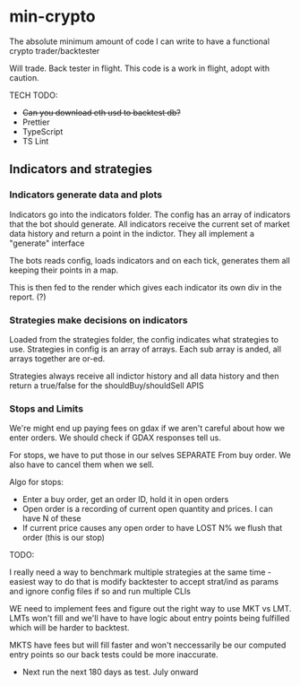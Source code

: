 # min-crypto

The absolute minimum amount of code I can write to have a functional crypto trader/backtester

Will trade. Back tester in flight. This code is a work in flight, adopt with caution.


TECH TODO:
* ~~Can you download eth usd to backtest db?~~
* Prettier
* TypeScript
* TS Lint


## Indicators and strategies

### Indicators generate data and plots

Indicators go into the indicators folder. The config has an array of indicators 
that the bot should generate. All indicators receive the current set of market data history
and return a point in the indictor. They all implement a "generate" interface

The bots reads config, loads indicators and on each tick, generates them all keeping their points in a map.

This is then fed to the render which gives each indicator its own div in the report. (?) 


### Strategies make decisions on indicators

Loaded from the strategies folder, the config indicates what strategies to use. Strategies in
config is an array of arrays. Each sub array is anded, all arrays together are or-ed.

Strategies always receive all indictor history and all data history and then return a true/false for the shouldBuy/shouldSell APIS


### Stops and Limits

We're might end up paying fees on gdax if we aren't careful about how we enter orders. We should check if GDAX responses tell us.  

For stops, we have to put those in our selves SEPARATE From buy order. We also have to cancel them when we sell. 

Algo for stops:

* Enter a buy order, get an order ID, hold it in open orders
* Open order is a recording of current open quantity and prices. I can have N of these
* If current price causes any open order to have LOST N% we flush that order (this is our stop)


TODO: 

I really need a way to benchmark multiple strategies at the same time - easiest way to do that is modify backtester to accept strat/ind as params and ignore config files if so
and run multiple CLIs

WE need to implement fees and figure out the right way to use MKT vs LMT. LMTs won't fill and we'll have to have logic about entry points being fulfilled which will be harder to backtest. 

MKTS have fees but will fill faster and won't neccessarily be our computed entry points so our back tests could be more inaccurate.


- Next run the next 180 days as test. July onward 